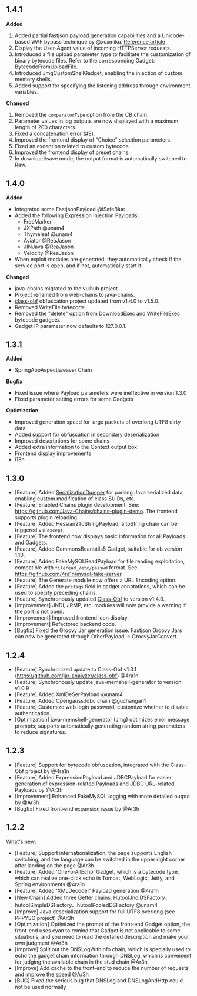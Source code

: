 ## 1.4.1

**Added**

1. Added partial fastjson payload generation capabilities and a Unicode-based WAF bypass technique by
   @xcxmiku. [Reference article](https://mp.weixin.qq.com/s?__biz=Mzg3NzczOTA3OQ==&mid=2247486066&idx=1&sn=25021413b4ca3be4037ea3819ff12bdc&chksm=cec076c7d99fce55e8eebc531a6c5e6363182ba166120fc676a4c161788ed43a5863efe57fff&mpshare=1&scene=1&srcid=0319gACpuJIZjaROthkFVH3Y&sharer_shareinfo=78b3da8cba5f6492f886dc1da02f001a&sharer_shareinfo_first=78b3da8cba5f6492f886dc1da02f001a#rd)
2. Display the User-Agent value of incoming HTTPServer requests.
3. Introduced a file upload parameter type to facilitate the customization of binary bytecode files. Refer to the
   corresponding Gadget: BytecodeFromUploadFile.
4. Introduced JmgCustomShellGadget, enabling the injection of custom memory shells.
5. Added support for specifying the listening address through environment variables.

**Changed**

1. Removed the `comparatorType` option from the CB chain.
2. Parameter values in log outputs are now displayed with a maximum length of 200 characters.
3. Fixed a concatenation error (#9).
4. Improved the frontend display of "Choice" selection parameters.
5. Fixed an exception related to custom bytecode.
6. Improved the frontend display of preset chains.
7. In download/save mode, the output format is automatically switched to Raw.

## 1.4.0

**Added**

- Integrated some FastjsonPayload @iSafeBlue
- Added the following Expression Injection Payloads:
    - FreeMarker
    - JXPath @unam4
    - Thymeleaf @unam4
    - Aviator @ReaJason
    - JINJava @ReaJason
    - Velocity @ReaJason
- When exploit modules are generated, they automatically check if the service port is open, and if not, automatically
  start it.

**Changed**

- java-chains migrated to the vulhub project.
- Project renamed from web-chains to java-chains.
- [class-obf](https://github.com/jar-analyzer/class-obf) obfuscation project updated from v1.4.0 to v1.5.0.
- Removed WriteFile bytecode.
- Removed the "delete" option from DownloadExec and WriteFileExec bytecode gadgets.
- Gadget IP parameter now defaults to 127.0.0.1.

## 1.3.1

**Added**

- SpringAopAspectjweaver Chain

**Bugfix**

- Fixed issue where Payload parameters were ineffective in version 1.3.0
- Fixed parameter setting errors for some Gadgets

**Optimization**

- Improved generation speed for large packets of overlong UTF8 dirty data
- Added support for obfuscation in secondary deserialization
- Improved descriptions for some chains
- Added extra information to the Context output box
- Frontend display improvements
- i18n

## 1.3.0

- [Feature] Added [SerializationDumper](https://github.com/NickstaDB/SerializationDumper) for parsing Java serialized
  data, enabling custom modification of class SUIDs, etc.
- [Feature] Enabled Chains plugin development. See: https://github.com/Java-Chains/chains-plugin-demo. The frontend
  supports plugin reloading.
- [Feature] Added Hessian2ToStringPayload; a toString chain can be triggered via `except`.
- [Feature] The frontend now displays basic information for all Payloads and Gadgets.
- [Feature] Added CommonsBeanutils5 Gadget, suitable for cb version 1.10.
- [Feature] Added FakeMySQLReadPayload for file reading exploitation, compatible with `fileread_/etc/passwd` format.
  See https://github.com/4ra1n/mysql-fake-server.
- [Feature] The Generate module now offers a URL Encoding option.
- [Feature] Added the `preTags` field in gadget annotations, which can be used to specify preceding chains.
- [Feature] Synchronously updated [Class-Obf](https://github.com/jar-analyzer/class-obf) to version v1.4.0.
- [Improvement] JNDI, JRMP, etc. modules will now provide a warning if the port is not open.
- [Improvement] Improved frontend icon display.
- [Improvement] Refactored backend code.
- [Bugfix] Fixed the Groovy Jar generation issue. Fastjson Groovy Jars can now be generated through OtherPayload ->
  GroovyJarConvert.

## 1.2.4

- [Feature] Synchronized update to Class-Obf v1.3.1 (https://github.com/jar-analyzer/class-obf) @4ra1n
- [Feature] Synchronously update java-memshell-generator to version v1.0.9
- [Feature] Added XmlDeSerPayload @unam4
- [Feature] Added OpengaussJdbc chain @guchangan1
- [Feature] Customize web login password, customize whether to disable authentication.
- [Optimization] java-memshell-generator (Jmg) optimizes error message prompts; supports automatically generating random
  string parameters to reduce signatures.

## 1.2.3

- [Feature] Support for bytecode obfuscation, integrated with the Class-Obf project by @4ra1n
- [Feature] Added ExpressionPayload and JDBCPayload for easier generation of expression-related Payloads and JDBC
  URL-related Payloads by @Ar3h
- [Improvement] Enhanced FakeMySQL logging with more detailed output by @Ar3h
- [Bugfix] Fixed front-end expansion issue by @Ar3h

## 1.2.2

What's new:

- [Feature] Support internationalization, the page supports English switching, and the language can be switched in the
  upper right corner after landing on the page @Ar3h
- [Feature] Added 'OneForAllEcho' Gadget, which is a bytecode type, which can realize one-click echo in Tomcat,
  WebLogic, Jetty, and Spring environments @4ra1n
- [Feature] Added 'XMLDecoder' Payload generation @4ra1n
- [New Chain] Added three Getter chains: HutoolJndiDSFactory、hutoolSimpleDSFactory、hutoolPooledDSFactory @unam4
- [Improve] Java deserialization support for full UTF8 overlong (see PPPYSO project) @Ar3h
- [Optimization] Optimized the prompt of the front-end Gadget option, the front-end uses cyan to remind that Gadget is
  not applicable to some situations, and you need to read the detailed description and make your own judgment @Ar3h
- [Improve] Split out the DNSLogWithInfo chain, which is specially used to echo the gadget chain information through
  DNSLog, which is convenient for judging the available chain in the stud chain @Ar3h
- [Improve] Add cache to the front-end to reduce the number of requests and improve the speed @Ar3h
- [BUG] Fixed the serious bug that DNSLog and DNSLogAndHttp could not be used normally

